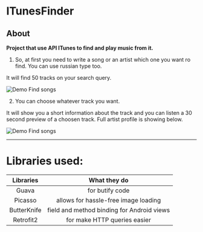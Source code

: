 # ITunesFinder

## About
**Project that use API ITunes to find and play music from it.**

1. So, at first you need to write a song or an artist which one you want ro find. You can use russian type too.

It will find 50 tracks on your search query.

![Demo Find songs](http://imgur.com/hqMpSDP.gif)


2. You can choose whatever track you want.

It will show you a short information about the track and you can listen a 30 second preview of a choosen track.
Full artist profile is showing below.

![Demo Find songs](http://imgur.com/3SYTLQI.gif)

___
# Libraries used:
  
| Libraries     | What they do                                |
| :-----------: | :------------------:                        |
| Guava         | for butify code                             |
| Picasso       | allows for hassle-free image loading        |
| ButterKnife   | field and method binding for Android views  |
| Retrofit2     | for make HTTP queries easier                |
